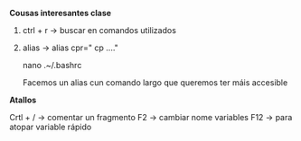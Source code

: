 **Cousas interesantes clase**

1. ctrl + r -> buscar en comandos utilizados

2. alias -> alias cpr=" cp ...."

   nano .~/.bashrc

   Facemos un alias cun comando largo que queremos ter máis accesible

**Atallos**

Crtl + / -> comentar un fragmento
F2 -> cambiar nome variables
F12 -> para atopar variable rápido
